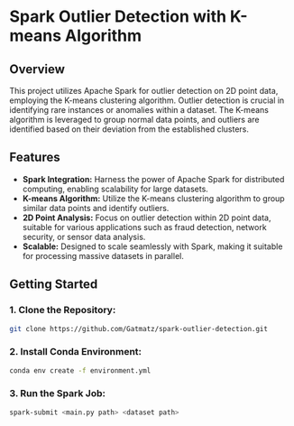 # Spark Outlier Detection with K-means Algorithm

## Overview

This project utilizes Apache Spark for outlier detection on 2D point data, employing the K-means clustering algorithm. Outlier detection is crucial in identifying rare instances or anomalies within a dataset. The K-means algorithm is leveraged to group normal data points, and outliers are identified based on their deviation from the established clusters.

## Features

- **Spark Integration:** Harness the power of Apache Spark for distributed computing, enabling scalability for large datasets.
- **K-means Algorithm:** Utilize the K-means clustering algorithm to group similar data points and identify outliers.
- **2D Point Analysis:** Focus on outlier detection within 2D point data, suitable for various applications such as fraud detection, network security, or sensor data analysis.
- **Scalable:** Designed to scale seamlessly with Spark, making it suitable for processing massive datasets in parallel.

## Getting Started

### 1. Clone the Repository:

```bash
git clone https://github.com/Gatmatz/spark-outlier-detection.git
```

### 2. Install Conda Environment:

```bash
conda env create -f environment.yml
```

### 3. Run the Spark Job:

```bash
spark-submit <main.py path> <dataset path>
```
